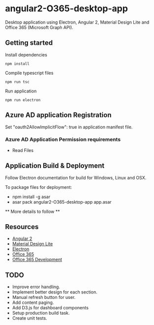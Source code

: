 # angular2-O365-desktop-app
Desktop application using Electron, Angular 2, Material Design Lite and Office 365 (Microsoft Graph API).

## Getting started

Install dependencies

`
npm install
`

Compile typescript files

`
npm run tsc
`

Run application

`
npm run electron
`

## Azure AD application Registration

Set "oauth2AllowImplicitFlow": true in application manifest file.

### Azure AD Application Permission requirements

* Read Files

## Application Build & Deployment

Follow Electron documentation for build for Windows, Linux and OSX.

To package files for deployment:


* npm install -g asar
* asar pack angular2-O365-desktop-app app.asar


** More details to follow **

## Resources

* [Angular 2](https://angular.io/)
* [Material Design Lite](http://www.getmdl.io/)
* [Electron](http://electron.atom.io/)
* [Office 365](https://products.office.com/en-gb/business/compare-office-365-for-business-plans)
* [Office 365 Development](https://dev.office.com/)

## TODO

* Improve error handling.
* Implement better design for each section.
* Manual refresh button for user.
* Add content paging.
* Add D3.js for dashboard components
* Setup production build task.
* Create unit tests.